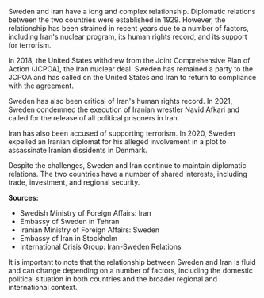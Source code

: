   

Sweden and Iran have a long and complex relationship. Diplomatic relations between the two countries were established in 1929. However, the relationship has been strained in recent years due to a number of factors, including Iran's nuclear program, its human rights record, and its support for terrorism.

In 2018, the United States withdrew from the Joint Comprehensive Plan of Action (JCPOA), the Iran nuclear deal. Sweden has remained a party to the JCPOA and has called on the United States and Iran to return to compliance with the agreement.

Sweden has also been critical of Iran's human rights record. In 2021, Sweden condemned the execution of Iranian wrestler Navid Afkari and called for the release of all political prisoners in Iran.

Iran has also been accused of supporting terrorism. In 2020, Sweden expelled an Iranian diplomat for his alleged involvement in a plot to assassinate Iranian dissidents in Denmark.

Despite the challenges, Sweden and Iran continue to maintain diplomatic relations. The two countries have a number of shared interests, including trade, investment, and regional security.

**Sources:**

- Swedish Ministry of Foreign Affairs: Iran
- Embassy of Sweden in Tehran
- Iranian Ministry of Foreign Affairs: Sweden
- Embassy of Iran in Stockholm
- International Crisis Group: Iran-Sweden Relations

It is important to note that the relationship between Sweden and Iran is fluid and can change depending on a number of factors, including the domestic political situation in both countries and the broader regional and international context.